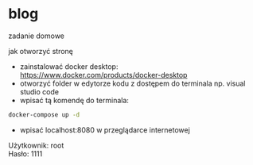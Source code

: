 # blog
zadanie domowe

jak otworzyć stronę

* zainstalować docker desktop: https://www.docker.com/products/docker-desktop
* otworzyć folder w edytorze kodu z dostępem do terminala np. visual studio code
* wpisać tą komendę do terminala:
```bash
docker-compose up -d
```
* wpisać localhost:8080 w przeglądarce internetowej

Użytkownik: root\
Hasło: 1111

